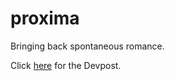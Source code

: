# proxima
Bringing back spontaneous romance.

Click [here]([https://devpost.com/software/proxima-yl9zib?ref_content=my-projects-tab&ref_feature=my_projects]) for the Devpost.

